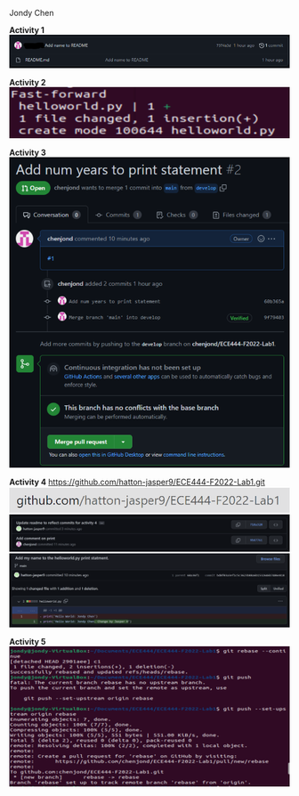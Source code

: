 Jondy Chen

**Activity 1**
![](images/Activity1.png)

**Activity 2**
![](images/Activity2.png)

**Activity 3**
![](images/Activity3.png)

**Activity 4**
https://github.com/hatton-jasper9/ECE444-F2022-Lab1.git
![](images/Activity4a.png)
![](images/Activity4c.png)
![](images/Activity4b.png)

**Activity 5**
![](images/Activity5.png)
